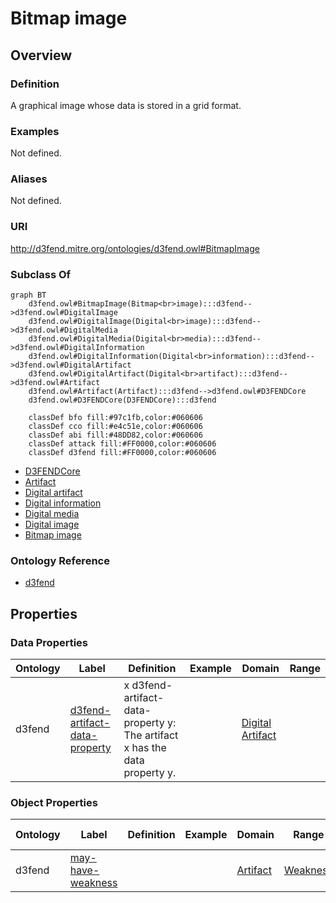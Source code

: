 # Bitmap image

## Overview

### Definition
A graphical image whose data is stored in a grid format.

### Examples
Not defined.

### Aliases
Not defined.

### URI
http://d3fend.mitre.org/ontologies/d3fend.owl#BitmapImage

### Subclass Of
```mermaid
graph BT
    d3fend.owl#BitmapImage(Bitmap<br>image):::d3fend-->d3fend.owl#DigitalImage
    d3fend.owl#DigitalImage(Digital<br>image):::d3fend-->d3fend.owl#DigitalMedia
    d3fend.owl#DigitalMedia(Digital<br>media):::d3fend-->d3fend.owl#DigitalInformation
    d3fend.owl#DigitalInformation(Digital<br>information):::d3fend-->d3fend.owl#DigitalArtifact
    d3fend.owl#DigitalArtifact(Digital<br>artifact):::d3fend-->d3fend.owl#Artifact
    d3fend.owl#Artifact(Artifact):::d3fend-->d3fend.owl#D3FENDCore
    d3fend.owl#D3FENDCore(D3FENDCore):::d3fend
    
    classDef bfo fill:#97c1fb,color:#060606
    classDef cco fill:#e4c51e,color:#060606
    classDef abi fill:#48DD82,color:#060606
    classDef attack fill:#FF0000,color:#060606
    classDef d3fend fill:#FF0000,color:#060606
```

- [D3FENDCore](/docs/ontology/reference/model/D3FENDCore/D3FENDCore.md)
- [Artifact](/docs/ontology/reference/model/D3FENDCore/Artifact/Artifact.md)
- [Digital artifact](/docs/ontology/reference/model/D3FENDCore/Artifact/Digital%20artifact/Digital%20artifact.md)
- [Digital information](/docs/ontology/reference/model/D3FENDCore/Artifact/Digital%20artifact/Digital%20information/Digital%20information.md)
- [Digital media](/docs/ontology/reference/model/D3FENDCore/Artifact/Digital%20artifact/Digital%20information/Digital%20media/Digital%20media.md)
- [Digital image](/docs/ontology/reference/model/D3FENDCore/Artifact/Digital%20artifact/Digital%20information/Digital%20media/Digital%20image/Digital%20image.md)
- [Bitmap image](/docs/ontology/reference/model/D3FENDCore/Artifact/Digital%20artifact/Digital%20information/Digital%20media/Digital%20image/Bitmap%20image/Bitmap%20image.md)


### Ontology Reference
- [d3fend](http://d3fend.mitre.org/ontologies/d3fend.owl#)

## Properties
### Data Properties
| Ontology | Label | Definition | Example | Domain | Range |
|----------|-------|------------|---------|--------|-------|
| d3fend | [d3fend-artifact-data-property](http://d3fend.mitre.org/ontologies/d3fend.owl#d3fend-artifact-data-property) | x d3fend-artifact-data-property y: The artifact x has the data property y. |  | [Digital Artifact](/docs/ontology/reference/model/D3FENDCore/Artifact/Digital%20artifact/Digital%20artifact.md) | []() |

### Object Properties
| Ontology | Label | Definition | Example | Domain | Range | Inverse Of |
|----------|-------|------------|---------|--------|-------|------------|
| d3fend | [may-have-weakness](http://d3fend.mitre.org/ontologies/d3fend.owl#may-have-weakness) |  |  | [Artifact](/docs/ontology/reference/model/D3FENDCore/Artifact/Artifact.md) | [Weakness](/docs/ontology/reference/model/D3FENDCore/Weakness/Weakness.md) | []() |

